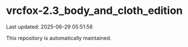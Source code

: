 # vrcfox-2.3_body_and_cloth_edition

Last updated: 2025-06-29 05:51:56

This repository is automatically maintained.
